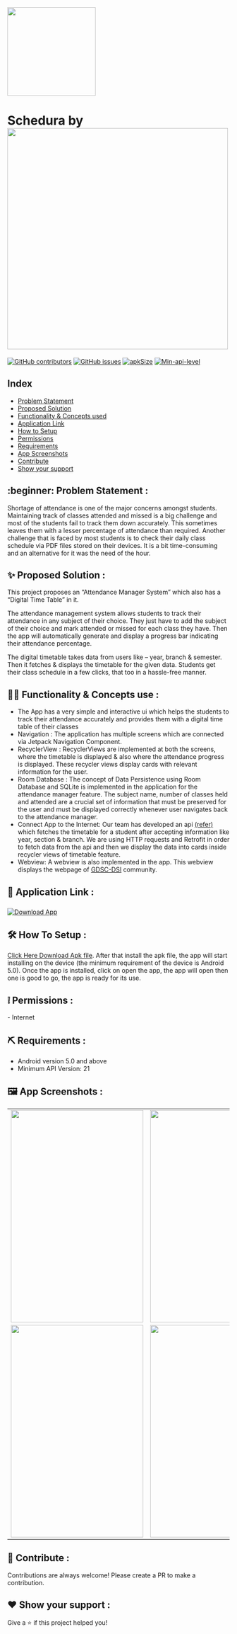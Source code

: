 <img src = "https://user-images.githubusercontent.com/61552810/148293735-b9de69fd-c525-46d6-bb3d-44d653e532a3.png" width="200" height="200">  
  
# Schedura by <img src = "https://user-images.githubusercontent.com/61552810/148295521-f975cc7a-7685-4d04-bff8-2515b35bed7d.png" width="500">
  
[![GitHub contributors](https://img.shields.io/github/contributors/GDSC-DSI/Schedura)](https://github.com/GDSC-DSI/Schedura/graphs/contributors) [![GitHub issues](https://img.shields.io/github/issues/HAC-2020/Aimers)](https://github.com/GDSC-DSI/Schedura/issues/) [![apkSize](https://img.shields.io/badge/APK%20size-7MB-blue)]() [![Min-api-level](https://img.shields.io/badge/Min%20API-21-blue)](https://img.shields.io/badge/Min%20API-21-blue/) <br/>  
  
## Index  
<ul>  
  <li><a href="#index1">Problem Statement</a><br></li>
  <li><a href="#index2">Proposed Solution</a><br></li>
  <li><a href="#index3">Functionality & Concepts used</a><br></li>
  <li><a href="#index4">Application Link </a><br></li>
  <li><a href="#index5">How to Setup</a><br></li>
  <li><a href="#index6">Permissions</a><br></li>
  <li><a href="#index7">Requirements</a><br></li>
  <li><a href="#index8">App Screenshots</a><br></li>
  <li><a href="#index9">Contribute</a><br></li>
  <li><a href="#index10">Show your support</a><br></li>
</ul>



<p><h2><a id="index1"></a>:beginner: Problem Statement :</h2></p>

<p>
Shortage of attendance is one of the major concerns amongst students. Maintaining track of classes attended and missed is a big challenge and most of the students fail to track them down accurately. This sometimes leaves them with a lesser percentage of attendance than required.  Another challenge that is faced by most students is to check their daily class schedule via PDF files stored on their devices. It is a bit time-consuming and an alternative for it was the need of the hour.   
</p>
 
<p><h2><a id="index2"></a>✨ Proposed Solution :</h2></p>
<p>
This project proposes an “Attendance Manager System” which also has a “Digital Time Table” in it.
</p>
<p>
The attendance management system allows students to track their attendance in any subject of their choice. They just have to add the subject of their choice and mark attended or missed for each class they have. Then the app will automatically generate and display a progress bar indicating their attendance percentage. 
</p>
<p>
The digital timetable takes data from users like – year, branch & semester. Then it fetches & displays the timetable for the given data. Students get their class schedule in a few clicks, that too in a hassle-free manner.
</p>

<p><h2><a id="index3"></a>👨‍💻 Functionality & Concepts use :</h2></p>
<ul>
  <li>
    The App has a very simple and interactive ui which helps the students to track their attendance accurately and provides them with a digital time table of their classes
  </li>
  <li>
    Navigation : The application has multiple screens which are connected via Jetpack Navigation Component. 
  </li>
  <li>
    RecyclerView : RecyclerViews are implemented at both the screens, where the timetable is displayed & also where the attendance progress is displayed. These recycler views display cards with relevant information for the user.
  </li>
  <li>
    Room Database : The concept of Data Persistence using Room Database and SQLite is implemented in the application for the attendance manager feature. The subject name, number of classes held and attended are a crucial set of information that must be preserved for the user and must be displayed correctly whenever user navigates back to the attendance manager.
  </li>
  <li>
    Connect App to the Internet: Our team has developed an api <a href="https://github.com/GDSC-DSI/api">(refer)</a> which fetches the timetable for a student after accepting information like year, section & branch. We are using HTTP requests and Retrofit in order to fetch data from the api and then we display the data into cards inside recycler views of timetable feature.
  </li>
  <li>
    Webview: A webview is also implemented in the app. This webview displays the webpage of <a href="https://gdsc.community.dev/dayananda-sagar-institutions-bengaluru/">GDSC-DSI</a> community.
  </li>
 </ul>

<p><h2><a id="index4"></a>📱 Application Link :</h2></p>
<a href="https://bit.ly/schedura-apk"><img style="padding-top: 5pt;" src="https://img.shields.io/badge/Download-apk-blue?style=for-the-badge&amp;logo=android" alt="Download App"></a>
<p></p>
<p><h2><a id="index5"></a>🛠 How To Setup :</h2></p>

<p><a href="https://bit.ly/schedura-apk">Click Here Download Apk file</a>.  After that install the apk file, the app will start installing on the device (the minimum requirement of the device is Android 5.0). Once the app is installed, click on open the app, the app will open then one is good to go, the app is ready for its use.</p>


<p><h2><a id="index6"></a>❕ Permissions :</h2></p>
- Internet


<p><h2><a id="index7"></a>⛏ Requirements :</h2></p>

- Android version 5.0 and above
- Minimum API Version: 21


<p><h2><a id="index8"></a>🖼 App Screenshots :</h2></p>
<table>
  <tr>
    <td><img src="https://user-images.githubusercontent.com/77199373/148533264-372711b2-687e-4ce8-9682-cfd236849e27.png" width=300 height=480></td>
     <td><img src="https://user-images.githubusercontent.com/77199373/148533282-85f597ee-3306-44ed-8d34-e60603782f23.png" width=300 height=480></td>
    <td><img src="https://user-images.githubusercontent.com/77199373/148533287-9b70c146-0266-4599-8cb6-20e74cc59fc6.png" width=300 height=480></td>
  </tr>
  <tr>
    <td><img src="https://user-images.githubusercontent.com/77199373/148533311-97774205-5dd3-4219-8e4d-2a8fb89abb02.png" width=300 height=480></td>
    <td><img src="https://user-images.githubusercontent.com/77199373/148533346-8a19f5ee-a2a8-42c7-8477-c8bca6f81ca2.png" width=300 height=480></td>
    <td><img src="https://user-images.githubusercontent.com/77199373/148533361-57af93f1-f261-4679-9a1f-f9cf0e123506.png" width=300 height=480></td>
 </tr>
<!--   <tr>
    <td><img src="" width=250 height=480></td>
    <td><img src="" width=250 height=480></td>
    <td><img src="" width=250 height=480></td>
  </tr> -->
</table>

<p><h2><a id="index9"></a>🤝 Contribute :</h2></p>
<p>Contributions are always welcome! Please create a PR to make a contribution.</p>


<p><h2><a id="index10"></a>❤ Show your support :</h2></p>
<p>Give a <g-emoji class="g-emoji" alias="star" fallback-src="https://github.githubassets.com/images/icons/emoji/unicode/2b50.png">⭐️</g-emoji> if this project helped you!</p>
